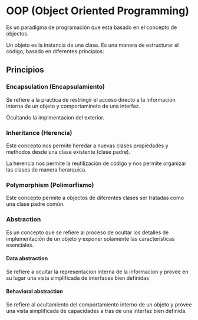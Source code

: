 # OOP (Object Oriented Programming)

Es un paradigma de programación que esta basado en el concepto de objectos.

Un objeto es la instancia de una clase.
Es una manera de estructurar el código, basado en diferentes principios:

## Principios

### Encapsulation (Encapsulamiento)

Se refiere a la practica de restringir el acceso directo a la informacion interna de un objeto y comportamineto de una interfaz.

Ocultando la implmentacion del exterior.

### Inheritance (Herencia)

Este concepto nos permite heredar a nuevas clases propiedades y methodos desde una clase existente (clase padre).

La herencia nos permite la reutilización de código y nos permite organizar las clases de manera herarquica.

### Polymorphism (Polimorfismo)

Este concepto permite a objectos de diferentes clases ser tratadas como una clase padre común.

### Abstraction

Es un concepto que se refiere al proceso de ocultar los detalles de implementación de un objeto y exponer solamente las características esenciales.

#### Data abstraction

Se refiere a ocultar la representacion interna de la informacion y provee en su lugar una vista simplificada de interfaces bien definidas

#### Behavioral abstraction

Se refiere al ocultamiento del comportamiento interno de un objeto y provee una vista simplificada de capacidades a tras de una interfaz bien definida.
